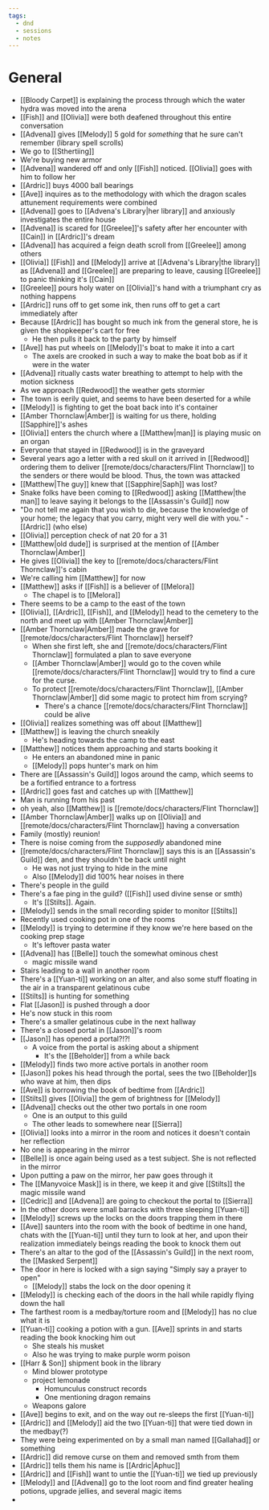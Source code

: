 ```yaml
---
tags:
  - dnd
  - sessions
  - notes
---
```

# General
- [[Bloody Carpet]] is explaining the process through which the water hydra was moved into the arena
- [[Fish]] and [[Olivia]] were both deafened throughout this entire conversation
- [[Advena]] gives [[Melody]] 5 gold for *something* that he sure can't remember (library spell scrolls)
- We go to [[Sthertiing]]
- We're buying new armor
- [[Advena]] wandered off and only [[Fish]] noticed. [[Olivia]] goes with him to follow her
- [[Ardric]] buys 4000 ball bearings
- [[Ave]] inquires as to the methodology  with which the dragon scales attunement requirements were combined
- [[Advena]] goes to [[Advena's Library|her library]] and anxiously investigates the entire house
- [[Advena]] is scared for [[Greelee]]'s safety after her encounter with [[Cain]] in [[Ardric]]'s dream
- [[Advena]] has acquired a feign death scroll from [[Greelee]] among others
- [[Olivia]] [[Fish]] and [[Melody]] arrive at [[Advena's Library|the library]] as [[Advena]] and [[Greelee]] are preparing to leave, causing [[Greelee]] to panic thinking it's [[Cain]]
- [[Greelee]] pours holy water on [[Olivia]]'s hand with a triumphant cry as nothing happens
- [[Ardric]] runs off to get some ink, then runs off to get a cart immediately after
- Because [[Ardric]] has bought so much ink from the general store, he is given the shopkeeper's cart for free
	- He then pulls it back to the party by himself
- [[Ave]] has put wheels on [[Melody]]'s boat to make it into a cart
	- The axels are crooked in such a way to make the boat bob as if it were in the water
- [[Advena]] ritually casts water breathing to attempt to help with the motion sickness
- As we approach [[Redwood]] the weather gets stormier
- The town is eerily quiet, and seems to have been deserted for a while
- [[Melody]] is fighting to get the boat back into it's container
- [[Amber Thornclaw|Amber]] is waiting for us there, holding [[Sapphire]]'s ashes
- [[Olivia]] enters the church where a [[Matthew|man]] is playing music on an organ
- Everyone that stayed in [[Redwood]] is in the graveyard
- Several years ago a letter with a red skull on it arrived in [[Redwood]] ordering them to deliver [[remote/docs/characters/Flint Thornclaw]] to the senders or there would be blood. Thus, the town was attacked
- [[Matthew|The guy]] knew that [[Sapphire|Saph]] was lost?
- Snake folks have been coming to [[Redwood]] asking [[Matthew|the man]] to leave saying it belongs to the [[Assassin's Guild]] now
- "Do not tell me again that you wish to die, because the knowledge of your home; the legacy that you carry, might very well die with you." - [[Ardric]] (who else)
- [[Olivia]] perception check of nat 20 for a 31
- [[Matthew|old dude]] is surprised at the mention of [[Amber Thornclaw|Amber]]
- He gives [[Olivia]] the key to [[remote/docs/characters/Flint Thornclaw]]'s cabin
- We're calling him [[Matthew]] for now
- [[Matthew]] asks if [[Fish]] is a believer of [[Melora]]
	- The chapel is to [[Melora]]
- There seems to be a camp to the east of the town
- [[Olivia]], [[Ardric]], [[Fish]], and [[Melody]] head to the cemetery to the north and meet up with [[Amber Thornclaw|Amber]]
- [[Amber Thornclaw|Amber]] made the grave for [[remote/docs/characters/Flint Thornclaw]] herself?
	- When she first left, she and [[remote/docs/characters/Flint Thornclaw]] formulated a plan to save everyone
	- [[Amber Thornclaw|Amber]] would go to the coven while [[remote/docs/characters/Flint Thornclaw]] would try to find a cure for the curse.
	- To protect [[remote/docs/characters/Flint Thornclaw]], [[Amber Thornclaw|Amber]] did some magic to protect him from scrying?
		- There's a chance [[remote/docs/characters/Flint Thornclaw]] could be alive
- [[Olivia]] realizes something was off about [[Matthew]]
- [[Matthew]] is leaving the church sneakily
	- He's heading towards the camp to the east
- [[Matthew]] notices them approaching and starts booking it
	- He enters an abandoned mine in panic
	- [[Melody]] pops hunter's mark on him
- There are [[Assassin's Guild]] logos around the camp, which seems to be a fortified entrance to a fortress
- [[Ardric]] goes fast and catches up with [[Matthew]]
- Man is running from his past
- oh yeah, also [[Matthew]] is [[remote/docs/characters/Flint Thornclaw]]
- [[Amber Thornclaw|Amber]] walks up on [[Olivia]] and [[remote/docs/characters/Flint Thornclaw]] having a conversation
- Family (mostly) reunion!
- There is noise coming from the *supposedly* abandoned mine
- [[remote/docs/characters/Flint Thornclaw]] says this is an [[Assassin's Guild]] den, and they shouldn't be back until night
	- He was not just trying to hide in the mine
	- Also [[Melody]] did 100% hear noises in there
- There's people in the guild
- There's a fae ping in the guild? ([[Fish]] used divine sense or smth)
	- It's [[Stilts]]. Again.
- [[Melody]] sends in the small recording spider to monitor [[Stilts]]
- Recently used cooking pot in one of the rooms
- [[Melody]] is trying to determine if they know we're here based on the cooking prep stage
	- It's leftover pasta water
- [[Advena]] has [[Belle]] touch the somewhat ominous chest
	- magic missile wand
- Stairs leading to a wall in another room
- There's a [[Yuan-ti]] working on an alter, and also some stuff floating in the air in a transparent gelatinous cube
- [[Stilts]] is hunting for something
- Flat [[Jason]] is pushed through a door
- He's now stuck in this room
- There's a smaller gelatinous cube in the next hallway
- There's a closed portal in [[Jason]]'s room
- [[Jason]] has opened a portal?!?!
	- A voice from the portal is asking about a shipment
		- It's the [[Beholder]] from a while back
- [[Melody]] finds two more active portals in another room
- [[Jason]] pokes his head through the portal, sees the two [[Beholder]]s who wave at him, then dips
- [[Ave]] is borrowing the book of bedtime from [[Ardric]]
- [[Stilts]] gives [[Olivia]] the gem of brightness for [[Melody]]
- [[Advena]] checks out the other two portals in one room
	- One is an output to this guild
	- The other leads to somewhere near [[Sierra]]
- [[Olivia]] looks into a mirror in the room and notices it doesn't contain her reflection
- No one is appearing in the mirror
- [[Belle]] is once again being used as a test subject. She is not reflected in the mirror
- Upon putting a paw on the mirror, her paw goes through it
- The [[Manyvoice Mask]] is in there, we keep it and give [[Stilts]] the magic missile wand
- [[Cedric]] and [[Advena]] are going to checkout the portal to [[Sierra]]
- In the other doors were small barracks with three sleeping [[Yuan-ti]]
- [[Melody]] screws up the locks on the doors trapping them in there
- [[Ave]] saunters into the room with the book of bedtime in one hand, chats with the [[Yuan-ti]] until they turn to look at her, and upon their realization immediately beings reading the book to knock them out
- There's an altar to the god of the [[Assassin's Guild]] in the next room, the [[Masked Serpent]]
- The door in here is locked with a sign saying "Simply say a prayer to open"
	- [[Melody]] stabs the lock on the door opening it
- [[Melody]] is checking each of the doors in the hall while rapidly flying down the hall
- The farthest room is a medbay/torture room and [[Melody]] has no clue what it is
- [[Yuan-ti]] cooking a potion with a gun. [[Ave]] sprints in and starts reading the book knocking him out
	- She steals his musket
	- Also he was trying to make purple worm poison
- [[Harr & Son]] shipment book in the library
	- Mind blower prototype
	- project lemonade
		- Homunculus construct records
		- One mentioning dragon remains
	- Weapons galore
- [[Ave]] begins to exit, and on the way out re-sleeps the first [[Yuan-ti]]
- [[Ardric]] and [[Melody]] aid the two [[Yuan-ti]] that were tied down in the medbay(?)
- They were being experimented on by a small man named [[Gallahad]] or something
- [[Ardric]] did remove curse on them and removed smth from them
- [[Ardric]] tells them his name is [[Ardric|Aphuc]]
- [[Ardric]] and [[Fish]] want to untie the [[Yuan-ti]] we tied up previously
- [[Melody]] and [[Advena]] go to the loot room and find greater healing potions, upgrade jellies, and several magic items
- 